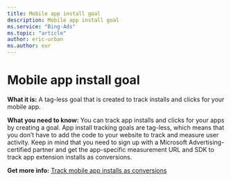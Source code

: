 ```yaml
---
title: Mobile app install goal
description: Mobile app install goal
ms.service: "Bing-Ads"
ms.topic: "article"
author: eric-urban
ms.author: eur
---
```


# Mobile app install goal

**What it is:** A tag-less goal that is created to track installs and clicks for your mobile app.

**What you need to know:** You can track app installs and clicks for your apps by creating a goal. App install tracking goals are tag-less, which means that you don’t have to add the code to your website to track and measure user activity. Keep in mind that you need to sign up with a Microsoft Advertising-certified partner and get the app-specific measurement URL and SDK to track app extension installs as conversions.

**Get more info:**    [Track mobile app installs as conversions](../hlp_BA_PROC_UETv2MobileApp.md)


